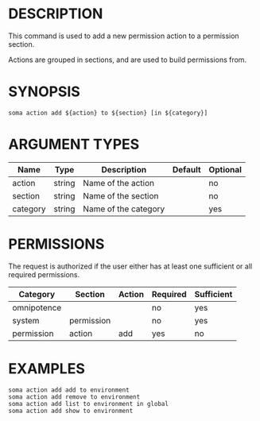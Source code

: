 # DESCRIPTION

This command is used to add a new permission action to a permission
section.

Actions are grouped in sections, and are used to build permissions
from.

# SYNOPSIS

```
soma action add ${action} to ${section} [in ${category}]
```

# ARGUMENT TYPES

Name | Type |     Description   | Default | Optional
 --- |  --- | ----------------- | ------- | --------
action | string | Name of the action | | no
section | string | Name of the section | | no
category | string | Name of the category | | yes

# PERMISSIONS

The request is authorized if the user either has at least one
sufficient or all required permissions.

Category | Section | Action | Required | Sufficient
 ------- | ------- | ------ | -------- | ----------
omnipotence | | | no | yes
system | permission | | no | yes
permission | action | add | yes | no

# EXAMPLES

```
soma action add add to environment
soma action add remove to environment
soma action add list to environment in global
soma action add show to environment
```

